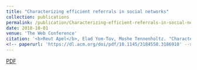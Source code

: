 ```yaml
---
title: "Characterizing efficient referrals in social networks"
collection: publications
permalink: /publication/Characterizing-efficient-referrals-in-social-networks
date: 2018-10-01
venue: 'The Web Conference'
citation: '<b>Reut Apel</b>, Elad Yom-Tov, Moshe Tennenholtz. "Characterizing efficient referrals in social networks." <i>Companion Proceedings of the The Web Conference</i> 2018.'
<!-- paperurl: 'https://dl.acm.org/doi/pdf/10.1145/3184558.3186910' -->
---
```

<a href='https://dl.acm.org/doi/pdf/10.1145/3184558.3186910'>PDF</a>
&nbsp;&nbsp;&nbsp;&nbsp;
